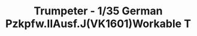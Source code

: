---
layout: product
title: "Trumpeter - 1/35 German Pzkpfw.IIAusf.J(VK1601)Workable T"
price: "2700" 
desc: "N/A"
img_path: "/assets/img/TRU02059.jpg"
brand: "N/A"
available: false
special_offer: false
new: false
soon: false
cat: "010000"
subcat: "013400"
subsubcat: "0N/A"
sifra: "TRU02059"
popular: false
---